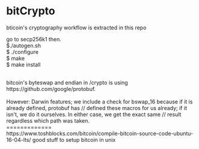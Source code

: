 # bitCrypto
bticoin's cryptography workflow is extracted in this repo

go to secp256k1 then.
<br>
$./autogen.sh<br>
$ ./configure <br>
$ make<br>
$ make install


<br/>
bitcoin's byteswap and endian in /crypto is using https://github.com/google/protobuf.</br>
</br>
However:
Darwin features; we include a check for bswap_16 because if it is already defined, protobuf has
// defined these macros for us already; if it isn't, we do it ourselves. In either case, we get the exact same
// result regardless which path was taken.
</br>
=============
</br>
https://www.toshblocks.com/bitcoin/compile-bitcoin-source-code-ubuntu-16-04-lts/
good stuff to setup bitcoin in unix

